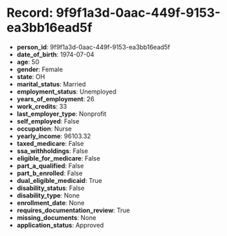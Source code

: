 # Record: 9f9f1a3d-0aac-449f-9153-ea3bb16ead5f

- **person_id**: 9f9f1a3d-0aac-449f-9153-ea3bb16ead5f
- **date_of_birth**: 1974-07-04
- **age**: 50
- **gender**: Female
- **state**: OH
- **marital_status**: Married
- **employment_status**: Unemployed
- **years_of_employment**: 26
- **work_credits**: 33
- **last_employer_type**: Nonprofit
- **self_employed**: False
- **occupation**: Nurse
- **yearly_income**: 96103.32
- **taxed_medicare**: False
- **ssa_withholdings**: False
- **eligible_for_medicare**: False
- **part_a_qualified**: False
- **part_b_enrolled**: False
- **dual_eligible_medicaid**: True
- **disability_status**: False
- **disability_type**: None
- **enrollment_date**: None
- **requires_documentation_review**: True
- **missing_documents**: None
- **application_status**: Approved